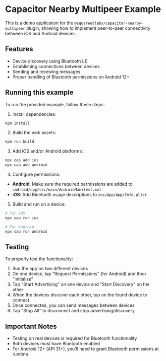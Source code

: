 # Capacitor Nearby Multipeer Example

This is a demo application for the `@squareetlabs/capacitor-nearby-multipeer` plugin, showing how to implement peer-to-peer connectivity between iOS and Android devices.

## Features

- Device discovery using Bluetooth LE
- Establishing connections between devices
- Sending and receiving messages
- Proper handling of Bluetooth permissions on Android 12+

## Running this example

To run the provided example, follow these steps:

1. Install dependencies:

```bash
npm install
```

2. Build the web assets:

```bash
npm run build
```

3. Add iOS and/or Android platforms:

```bash
npx cap add ios
npx cap add android
```

4. Configure permissions:

- **Android**: Make sure the required permissions are added to `android/app/src/main/AndroidManifest.xml`
- **iOS**: Add Bluetooth usage descriptions to `ios/App/App/Info.plist`

5. Build and run on a device:

```bash
# For iOS
npx cap run ios

# For Android
npx cap run android
```

## Testing

To properly test the functionality:
1. Run the app on two different devices
2. On one device, tap "Request Permissions" (for Android) and then "Initialize"
3. Tap "Start Advertising" on one device and "Start Discovery" on the other
4. When the devices discover each other, tap on the found device to connect
5. Once connected, you can send messages between devices
6. Tap "Stop All" to disconnect and stop advertising/discovery

## Important Notes

- Testing on real devices is required for Bluetooth functionality
- Both devices must have Bluetooth enabled
- For Android 12+ (API 31+), you'll need to grant Bluetooth permissions at runtime
